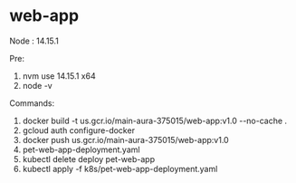 # web-app

Node : 14.15.1

Pre:

1. nvm use 14.15.1 x64
2. node -v

Commands:

1. docker build -t us.gcr.io/main-aura-375015/web-app:v1.0 --no-cache .
2. gcloud auth configure-docker
3. docker push us.gcr.io/main-aura-375015/web-app:v1.0
4. <Edit  latest version> pet-web-app-deployment.yaml
5. <Optional> kubectl delete deploy pet-web-app
6. kubectl apply -f k8s/pet-web-app-deployment.yaml
